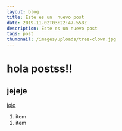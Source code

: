 ```yaml
---
layout: blog
title: Este es un  nuevo post
date: 2019-11-02T03:22:47.558Z
description: Este es un nuevo post
tags: post
thumbnail: /images/uploads/tree-clown.jpg
---
```

# hola postss!!

## jejeje

[jojo](https://harbyrobayo.com/)



1. item
2. item
